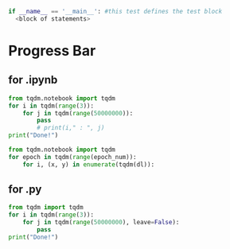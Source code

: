 ```python
if __name__ == '__main__': #this test defines the test block  
  <block of statements>
```

# Progress Bar
## for .ipynb
```python
from tqdm.notebook import tqdm
for i in tqdm(range(3)):
    for j in tqdm(range(50000000)):
        pass
        # print(i," : ", j)
print("Done!")
```
```python
from tqdm.notebook import tqdm
for epoch in tqdm(range(epoch_num)):
    for i, (x, y) in enumerate(tqdm(dl)):
```
## for .py
```python
from tqdm import tqdm
for i in tqdm(range(3)):
    for j in tqdm(range(50000000), leave=False):
        pass
print("Done!")
```
